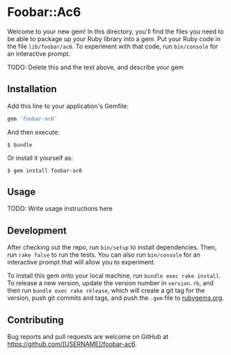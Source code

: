 # Foobar::Ac6

Welcome to your new gem! In this directory, you'll find the files you need to be able to package up your Ruby library into a gem. Put your Ruby code in the file `lib/foobar/ac6`. To experiment with that code, run `bin/console` for an interactive prompt.

TODO: Delete this and the text above, and describe your gem

## Installation

Add this line to your application's Gemfile:

```ruby
gem 'foobar-ac6'
```

And then execute:

    $ bundle

Or install it yourself as:

    $ gem install foobar-ac6

## Usage

TODO: Write usage instructions here

## Development

After checking out the repo, run `bin/setup` to install dependencies. Then, run `rake false` to run the tests. You can also run `bin/console` for an interactive prompt that will allow you to experiment.

To install this gem onto your local machine, run `bundle exec rake install`. To release a new version, update the version number in `version.rb`, and then run `bundle exec rake release`, which will create a git tag for the version, push git commits and tags, and push the `.gem` file to [rubygems.org](https://rubygems.org).

## Contributing

Bug reports and pull requests are welcome on GitHub at https://github.com/[USERNAME]/foobar-ac6.

